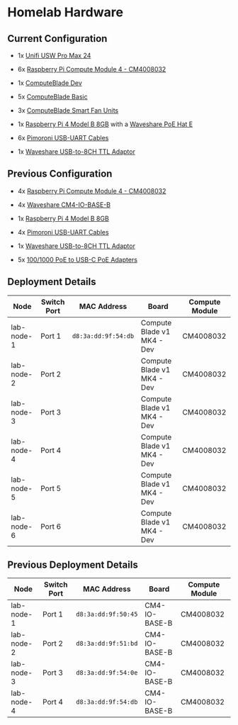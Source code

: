 # Homelab Hardware

## Current Configuration

* 1x [Unifi USW Pro Max 24](https://techspecs.ui.com/unifi/switching/usw-pro-max-24-poe)

* 6x [Raspberry Pi Compute Module 4 - CM4008032](https://www.raspberrypi.com/products/compute-module-4/?variant=raspberry-pi-cm4008032)

* 1x [ComputeBlade Dev](https://docs.computeblade.com/blade/)

* 5x [ComputeBlade Basic](https://docs.computeblade.com/blade/)
  
* 3x [ComputeBlade Smart Fan Units](https://docs.computeblade.com/fan-unit/)

* 1x [Raspberry Pi 4 Model B 8GB](https://www.raspberrypi.com/products/raspberry-pi-4-model-b/specifications/) with a [Waveshare PoE Hat E](https://www.waveshare.com/wiki/PoE_HAT_(E))

* 6x [Pimoroni USB-UART Cables](https://shop.pimoroni.com/products/usb-to-uart-serial-console-cable?variant=288389664)

* 1x [Waveshare USB-to-8CH TTL Adaptor](https://www.waveshare.com/usb-to-8ch-tt.htm)

## Previous Configuration

* 4x [Raspberry Pi Compute Module 4 - CM4008032](https://www.raspberrypi.com/products/compute-module-4/?variant=raspberry-pi-cm4008032)

* 4x [Waveshare CM4-IO-BASE-B](https://www.waveshare.com/wiki/CM4-IO-BASE-B)

* 1x [Raspberry Pi 4 Model B 8GB](https://www.raspberrypi.com/products/raspberry-pi-4-model-b/specifications/)

* 4x [Pimoroni USB-UART Cables](https://shop.pimoroni.com/products/usb-to-uart-serial-console-cable?variant=288389664)

* 1x [Waveshare USB-to-8CH TTL Adaptor](https://www.waveshare.com/usb-to-8ch-tt.htm)

* 5x [100/1000 PoE to USB-C PoE Adapters](https://www.aliexpress.com/item/1005005653835652.html?spm=a2g0o.order_list.order_list_main.5.56ec18029lfC09)

## Deployment Details

| **Node**   | **Switch Port** | **MAC Address**     | **Board**     | **Compute Module** |
|------------|-----------------|---------------------|-----------------------------|-------------------|
| lab-node-1 | Port 1          | `d8:3a:dd:9f:54:db`	| Compute Blade v1 MK4 - Dev | CM4008032         |
| lab-node-2 | Port 2          |	                    | Compute Blade v1 MK4 - Dev | CM4008032         |
| lab-node-3 | Port 3          | 	                   	| Compute Blade v1 MK4 - Dev | CM4008032         |
| lab-node-4 | Port 4          |	                   	| Compute Blade v1 MK4 - Dev | CM4008032         |
| lab-node-5 | Port 5          |	                    | Compute Blade v1 MK4 - Dev | CM4008032         |
| lab-node-6 | Port 6          |	                    | Compute Blade v1 MK4 - Dev | CM4008032         |


## Previous Deployment Details

| **Node**   | **Switch Port** | **MAC Address**     | **Board**     | **Compute Module** |
|------------|-----------------|----------------------|---------------|--------------------|
| lab-node-1 | Port 1          | `d8:3a:dd:9f:50:45`	| CM4-IO-BASE-B | CM4008032         |
| lab-node-2 | Port 2          | `d8:3a:dd:9f:51:bd`	| CM4-IO-BASE-B | CM4008032         |
| lab-node-3 | Port 3          | `d8:3a:dd:9f:54:0e`	| CM4-IO-BASE-B | CM4008032         |
| lab-node-4 | Port 4          | `d8:3a:dd:9f:54:db`	| CM4-IO-BASE-B | CM4008032         |
